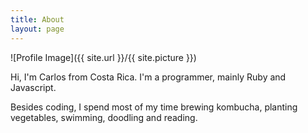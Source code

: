 ```yaml
---
title: About
layout: page
---
```

![Profile Image]({{ site.url }}/{{ site.picture }})

<p>
Hi, I'm Carlos from Costa Rica. I'm a programmer, mainly Ruby and Javascript.
</p>
<p>
Besides coding, I spend most of my time brewing kombucha, planting vegetables, swimming, doodling and reading.
</p>
